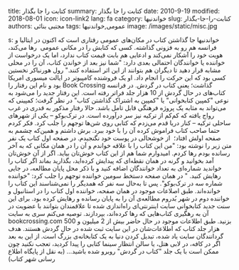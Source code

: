 title: کتابت را جا بگذار
summary: کتابت را جا بگذار
date: 2010-9-19
modified: 2018-08-01
icon:  icon-link2
lang: fa
category: خواندنیها
slug: کتابت-را-جا-بگذار
authors: مجتبی بنائی
tags: عمومی,خواندنیها
image: /images/static/misc.jpg

s: خواندنیها    جا گذاشتن کتاب در مکان‌های عمومی رقتاری است که اکنون در ایتالیا و فرانسه هم رو به فزونی گذاشته. کسی که کتابش را در مکانی عمومی  رها می‌کند، هویت خود را آشکار نمی‌کند و ادعایی هم بابت قیمت کتاب ندارد، اما یک درخواست از خواننده یا خوانندگان احتمالی بعدی دارد: "شما نیز بعد از خواندن کتاب، آن را در محلی مشابه قرار دهید تا دیگران هم بتوانند از این اثر استفاده کنند." رول هورنباکر نخستین کسی بود که این حرکت را انجام داد. او یک فروشنده کامپیوتر در ایالت میسوری امریکا بود و نام این رفتار را Book Crossing گذاشت؛ یعنی کتاب در گردش. در فرانسه کتاب‌های در حال گردش از 10 هزار جلد فراتر رفته است. این رفتار جدید را می‌شود به نوعی "کمپین کتابخوانی" یا "کمپین به اشتراک گذاشتن کتاب" در نظر گرفت؛ کمپینی که می‌تواند به مثابه یک پروژه فرهنگی قابل تامل باشد.  حالا رفتار مذکور به قدری در غرب رواج یافته که کم‌کم از ترکیه نیز سر درآورده است. در ترک‌بوکو – یکی از شهرهای ساحلی ترکیه – کنار دریا قدم می‌زدم که کتابی روی شن‌ها توجهم را جلب کرد. فکر کردم حتما صاحب کتاب‌ فراموش کرده آن را با خود ببرد. برش داشتم و همین‌که چشمم به صفحه اولش افتاد؛  از خوشحالی در پوست خود نگنجیدم. در صفحه اول کتاب یک نفر متن زیر را نوشته بود:  "من این کتاب را با علاقه خواندم و آن را در همان مکانی که به آخر رسانده بودم رها کردم. امیدوارم شما هم از این کتاب خوش‌تان بیاید. اگر از آن خوش‌تان آمد بخوانید و گرنه در همان نقطه‌ای که پیدایش کرده‌اید، بگذارید بماند اگر کتاب را خواندید شماره‌ای به تعداد خوانندگان اضافه کنید و با ذکر محل پایان مطالعه، در جایی رهایش کنید. "  در همان صفحه دستخط سومین خواننده توجهم را جلب کرد: "خواننده شماره سه در ترک‌بوکو". پس تا به‌حال سه نفر که همدیگر را نمی‌شناسند این کتاب را خوانده‌اند. طبق اصلاعات موجود در همان صفحه، خواننده اول کتاب را در استانبول و خواننده دوم در شهر بُدروم مطالعه‌ی آن را به پایان رسانده و رهایش کرده بود.  برای این سنت جدید کتابخوانی سایت اینترنتی‌ای راه‌اندازی شده تا علاقمندان بتوانند با عضویت در آن به رهگیری کتاب‌هایی که رها کرده‌اند، بپردازند. توصیه می‌کنم سری به سایت bookcrossing.com  بزنید. طبق اطلاعات موجود در حال حاضر بیش از 2 میلیون و 500 هزار جلد کتاب که اطلاعات‌شان در این سایت ثبت شده در حال گردش هستند. هدف گردانندگان سایت یاد شده، تبدیل کردن دنیا به یک کتابخانه‌ی بزرگ است. از این به بعد اگر در کافه، در لابی هتل، یا سالن انتظار سینما کتابی را پیدا کردید، تعجب نکنید چون ممکن است با یک جلد "کتاب در گردش" روبرو شده باشید... (به نقل از پایگاه اطلاع رسانی شهر کتاب)